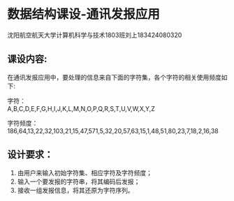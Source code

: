 # 数据结构课设-通讯发报应用

沈阳航空航天大学计算机科学与技术1803班刘上183424080320  

## 课设内容:

在通讯发报应用中，要处理的信息来自下面的字符集，各个字符的相关使用频度如下:   

字符：  
A,B,C,D,E,F,G,H,I,J,K,L,M,N,O,P,Q,R,S,T,U,V,W,X,Y,Z 


字符频度：  
186,64,13,22,32,103,21,15,47,571,5,32,20,57,63,15,1,48,51,80,23,7,18,2,16,38 

## 设计要求： 
1. 由用户来输入初始字符集、相应字符及字符频度； 
2. 输入一个要发报的字符串，将其编码后发报； 
3. 接收一组发报信息，将其还原为字符序列。 












